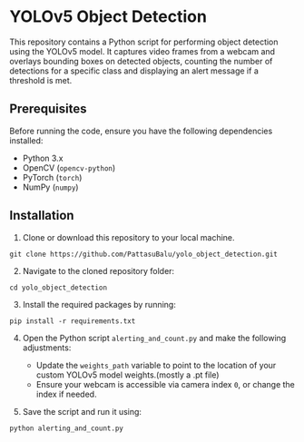 # YOLOv5 Object Detection

This repository contains a Python script for performing object detection using the YOLOv5 model. It captures video frames from a webcam and overlays bounding boxes on detected objects, counting the number of detections for a specific class and displaying an alert message if a threshold is met.

## Prerequisites

Before running the code, ensure you have the following dependencies installed:

- Python 3.x
- OpenCV (`opencv-python`)
- PyTorch (`torch`)
- NumPy (`numpy`)

## Installation

1. Clone or download this repository to your local machine.
```
git clone https://github.com/PattasuBalu/yolo_object_detection.git
```

2. Navigate to the cloned repository folder:
```
cd yolo_object_detection
```

3. Install the required packages by running:
```
pip install -r requirements.txt
```

4. Open the Python script `alerting_and_count.py` and make the following adjustments:

   - Update the `weights_path` variable to point to the location of your custom YOLOv5 model weights.(mostly a .pt file)
   - Ensure your webcam is accessible via camera index `0`, or change the index if needed.

5. Save the script and run it using:
```
python alerting_and_count.py
```
